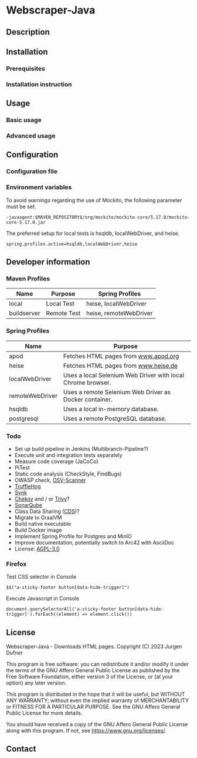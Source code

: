 # Webscraper-Java

## Description



## Installation

### Prerequisites

### Installation instruction

## Usage

### Basic usage

### Advanced usage

## Configuration

### Configuration file

### Environment variables

To avoid warnings regarding the use of Mockito, the following parameter must be set.  

    -javaagent:$MAVEN_REPOSITORY$/org/mockito/mockito-core/5.17.0/mockito-core-5.17.0.jar

The preferred setup for local tests is hsqldb, localWebDriver, and heise.

    spring.profiles.active=hsqldb,localWebDriver,heise

## Developer information

### Maven Profiles

| Name        | Purpose     | Spring Profiles        |
|-------------|-------------|------------------------|
| local       | Local Test  | heise, localWebDriver  |
| buildserver | Remote Test | heise, remoteWebDriver |

### Spring Profiles

| Name            | Purpose                                                     |
|-----------------|-------------------------------------------------------------|
| apod            | Fetches HTML pages from www.apod.org                        |
| heise           | Fetches HTML pages from www.heise.de                        |
| localWebDriver  | Uses a local Selenium Web Driver with local Chrome browser. |
| remoteWebDriver | Uses a remote Selenium Web Driver as Docker container.      |
| hsqldb          | Uses a local in-memory database.                            |
| postgresql      | Uses a remote PostgreSQL database.                          |

### Todo

* Set up build pipeline in Jenkins (Multibranch-Pipeline?)
* Execute unit and integration tests separately
* Measure code coverage (JaCoCo)
* PiTest
* Static code analysis (CheckStyle, FindBugs)
* OWASP check, [OSV-Scanner](https://google.github.io/osv-scanner/)
* [TruffleHog](https://trufflesecurity.com/trufflehog)
* [Synk](https://snyk.io/)
* [Chekov](https://www.checkov.io/) and / or [Trivy](https://github.com/aquasecurity/trivy)?
* [SonarQube](https://www.sonarsource.com/products/sonarqube/)
* Class Data Sharing ([CDS](https://docs.spring.io/spring-framework/reference/integration/cds.html))? 
* Migrate to GraalVM
* Build native executable
* Build Docker image
* Implement Spring Profile for Postgres and MinIO
* Improve documentation, potentially switch to Arc42 with AsciiDoc
* License: [AGPL-3.0](https://www.gnu.org/licenses/agpl-3.0)

### Firefox

Test CSS selector in Console

    $$("a-sticky-footer button[data-hide-trigger]")
 
Execute Javascript in Console

    document.querySelectorAll('a-sticky-footer button[data-hide-trigger]').forEach((element) => element.click())

## License

Webscraper-Java - Downloads HTML pages.
Copyright (C) 2023 Jurgen Dufner

This program is free software: you can redistribute it and/or modify
it under the terms of the GNU Affero General Public License as
published by the Free Software Foundation, either version 3 of the
License, or (at your option) any later version.

This program is distributed in the hope that it will be useful,
but WITHOUT ANY WARRANTY; without even the implied warranty of
MERCHANTABILITY or FITNESS FOR A PARTICULAR PURPOSE.  See the
GNU Affero General Public License for more details.

You should have received a copy of the GNU Affero General Public License
along with this program.  If not, see <https://www.gnu.org/licenses/>.

## Contact
